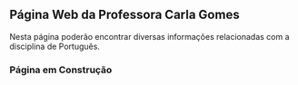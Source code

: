 <head>
<link rel="shortcut icon" type="image/x-icon" href="docs/ae.ico">
<!-- <link rel="shortcut icon" type="image/png" href="{{ "https://raw.githubusercontent.com/palavrasetics/ProfCarlaGomes/main/docs/ae.png"  | absolute_url }}"> -->
</head>

## Página Web da Professora Carla Gomes

Nesta página poderão encontrar diversas informações relacionadas com a disciplina de Português.

### Página em Construção ###

